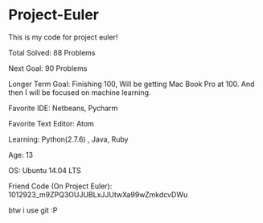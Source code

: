 # Project-Euler
This is my code for project euler!

Total Solved: 88 Problems

Next Goal: 90 Problems

Longer Term Goal: Finishing 100, Will be getting Mac Book Pro at 100. And then I will be focused on machine learning.

Favorite IDE: Netbeans, Pycharm

Favorite Text Editor: Atom

Learning: Python(2.7.6) , Java, Ruby

Age: 13

OS: Ubuntu 14.04 LTS

Friend Code (On Project Euler): 1012923_m9ZPQ3OUJUBLxJJUtwXa99wZmkdcvDWu

btw i use git :P
